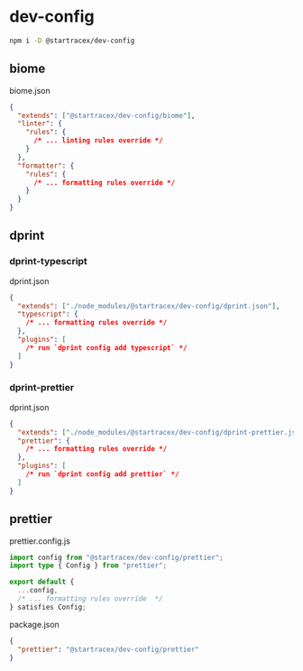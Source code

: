 # dev-config

```sh
npm i -D @startracex/dev-config
```

## biome

biome.json

```json
{
  "extends": ["@startracex/dev-config/biome"],
  "linter": {
    "rules": {
      /* ... linting rules override */
    }
  },
  "formatter": {
    "rules": {
      /* ... formatting rules override */
    }
  }
}
```

## dprint

### dprint-typescript

dprint.json

```json
{
  "extends": ["./node_modules/@startracex/dev-config/dprint.json"],
  "typescript": {
    /* ... formatting rules override */
  },
  "plugins": [
    /* run `dprint config add typescript` */
  ]
}
```

### dprint-prettier

dprint.json

```json
{
  "extends": ["./node_modules/@startracex/dev-config/dprint-prettier.json"],
  "prettier": {
    /* ... formatting rules override */
  },
  "plugins": [
    /* run `dprint config add prettier` */
  ]
}
```

## prettier

prettier.config.js

```ts
import config from "@startracex/dev-config/prettier";
import type { Config } from "prettier";

export default {
  ...config,
  /* ... formatting rules override  */
} satisfies Config;
```

package.json

```json
{
  "prettier": "@startracex/dev-config/prettier"
}
```
